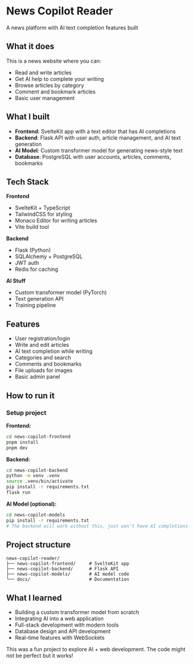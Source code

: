 # News Copilot Reader

A news platform with AI text completion features built

## What it does

This is a news website where you can:
- Read and write articles
- Get AI help to complete your writing
- Browse articles by category
- Comment and bookmark articles
- Basic user management

## What I built

- **Frontend**: SvelteKit app with a text editor that has AI completions
- **Backend**: Flask API with user auth, article management, and AI text generation
- **AI Model**: Custom transformer model for generating news-style text
- **Database**: PostgreSQL with user accounts, articles, comments, bookmarks

## Tech Stack

**Frontend**
- SvelteKit + TypeScript
- TailwindCSS for styling
- Monaco Editor for writing articles
- Vite build tool

**Backend**
- Flask (Python)
- SQLAlchemy + PostgreSQL
- JWT auth
- Redis for caching

**AI Stuff**
- Custom transformer model (PyTorch)
- Text generation API
- Training pipeline

## Features

- User registration/login
- Write and edit articles
- AI text completion while writing
- Categories and search
- Comments and bookmarks
- File uploads for images
- Basic admin panel

## How to run it

### Setup project

**Frontend:**
```bash
cd news-copilot-frontend
pnpm install
pnpm dev
```

**Backend:**
```bash
cd news-copilot-backend
python -m venv .venv
source .venv/bin/activate
pip install -r requirements.txt
flask run
```

**AI Model (optional):**
```bash
cd news-copilot-models
pip install -r requirements.txt
# The backend will work without this, just won't have AI completions
```

## Project structure

```
news-copilot-reader/
├── news-copilot-frontend/     # SvelteKit app
├── news-copilot-backend/      # Flask API
├── news-copilot-models/       # AI model code
└── docs/                      # Documentation
```

## What I learned

- Building a custom transformer model from scratch
- Integrating AI into a web application
- Full-stack development with modern tools
- Database design and API development
- Real-time features with WebSockets

This was a fun project to explore AI + web development. The code might not be perfect but it works!
